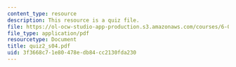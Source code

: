 ```yaml
---
content_type: resource
description: This resource is a quiz file.
file: https://ol-ocw-studio-app-production.s3.amazonaws.com/courses/6-002-circuits-and-electronics-spring-2007/3f3668c71e80478edb84cc2130fda230_quiz2_s04.pdf
file_type: application/pdf
resourcetype: Document
title: quiz2_s04.pdf
uid: 3f3668c7-1e80-478e-db84-cc2130fda230
---
```

